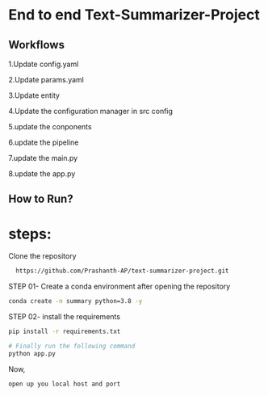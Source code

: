 # End to end Text-Summarizer-Project

## Workflows

1.Update config.yaml

2.Update params.yaml

3.Update entity

4.Update the configuration manager in src config

5.update the conponents

6.update the pipeline

7.update the main.py

8.update the app.py

## How to Run?

# steps:



Clone the  repository
```bash
  https://github.com/Prashanth-AP/text-summarizer-project.git
```
STEP 01- Create a conda environment after opening the repository

```bash
conda create -n summary python=3.8 -y
```

STEP 02- install the requirements

```bash
pip install -r requirements.txt
```
```bash
# Finally run the following command
python app.py
```
Now,

```bash
open up you local host and port
```

